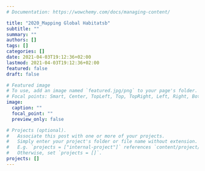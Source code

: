 ```yaml
---
# Documentation: https://wowchemy.com/docs/managing-content/

title: "2020_Mapping Global Habitatsb"
subtitle: ""
summary: ""
authors: []
tags: []
categories: []
date: 2021-04-03T19:12:36+02:00
lastmod: 2021-04-03T19:12:36+02:00
featured: false
draft: false

# Featured image
# To use, add an image named `featured.jpg/png` to your page's folder.
# Focal points: Smart, Center, TopLeft, Top, TopRight, Left, Right, BottomLeft, Bottom, BottomRight.
image:
  caption: ""
  focal_point: ""
  preview_only: false

# Projects (optional).
#   Associate this post with one or more of your projects.
#   Simply enter your project's folder or file name without extension.
#   E.g. `projects = ["internal-project"]` references `content/project/deep-learning/index.md`.
#   Otherwise, set `projects = []`.
projects: []
---
```

